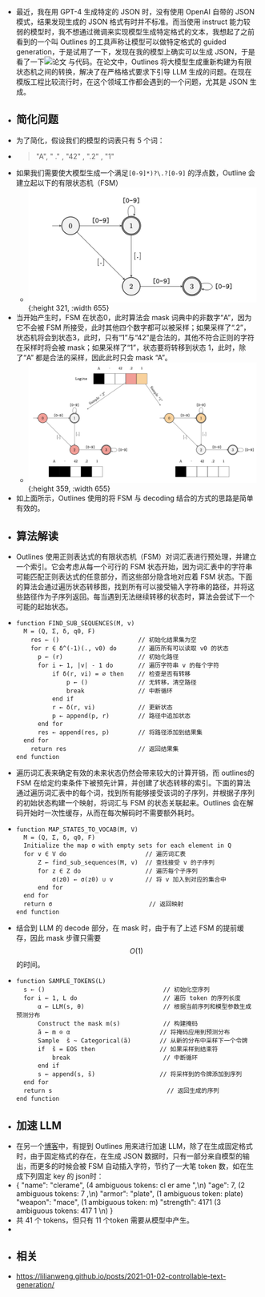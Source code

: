 - 最近，我在用 GPT-4 生成特定的 JSON 时，没有使用 OpenAI 自带的 JSON 模式，结果发现生成的 JSON 格式有时并不标准。而当使用 instruct 能力较弱的模型时，我不想通过微调来实现模型生成特定格式的文本，我想起了之前看到的一个叫 Outlines 的工具声称让模型可以做特定格式的 guided generation，于是试用了一下，发现在我的模型上确实可以生成 JSON，于是看了一下![论文](https://arxiv.org/pdf/2307.09702) 与代码。在论文中，Outlines 将大模型生成重新构建为有限状态机之间的转换，解决了在严格格式要求下引导 LLM 生成的问题。在现在模版工程比较流行时，在这个领域工作都会遇到的一个问题，尤其是 JSON 生成。
- ## 简化问题
- 为了简化，假设我们的模型的词表只有 5 个词：
- > "A", " ." , "42" , ".2" ,  "1"
- 如果我们需要使大模型生成一个满足`[0-9]*)?\.?[0-9]` 的浮点数，Outline 会建立起以下的有限状态机（FSM）
	- ![outlines1](../assets/outlines1.png){:height 321, :width 655}
- 当开始产生时，FSM 在状态0，此时算法会 mask 词典中的非数字“A”，因为它不会被 FSM 所接受，此时其他四个数字都可以被采样；如果采样了“.2”，状态机将会到状态3，此时，只有“1”与“42”是合法的，其他不符合正则的字符在采样时将会被 mask；如果采样了“1”，状态要将转移到状态  1，此时，除了“A” 都是合法的采样，因此此时只会 mask “A”。
	- ![outlines2](../assets/outlines2.png){:height 359, :width 655}
- 如上面所示，Outlines 使用的将 FSM 与 decoding 结合的方式的思路是简单有效的。
- ## 算法解读
- Outlines 使用正则表达式的有限状态机（FSM）对词汇表进行预处理，并建立一个索引。它会考虑从每一个可行的 FSM 状态开始，因为词汇表中的字符串可能匹配正则表达式的任意部分，而这些部分隐含地对应着 FSM 状态。下面的算法会通过遍历状态转移图，找到所有可以接受输入字符串的路径，并将这些路径作为子序列返回。每当遇到无法继续转移的状态时，算法会尝试下一个可能的起始状态。
- ```
  function FIND_SUB_SEQUENCES(M, v)
  	M = (Q, Σ, δ, q0, F)
      res ← ()                      // 初始化结果集为空
      for r ∈ δ^(-1)(., v0) do      // 遍历所有可以读取 v0 的状态
        p ← (r)                     // 初始化路径
        for i ← 1, |v| - 1 do       // 遍历字符串 v 的每个字符
            if δ(r, vi) = ∅ then    // 检查是否有转移
                p ← ()              // 无转移，清空路径
                break               // 中断循环
            end if
            r ← δ(r, vi)            // 更新状态
            p ← append(p, r)        // 路径中追加状态
        end for
        res ← append(res, p)        // 将路径添加到结果集
  	end for
      return res                    // 返回结果集
  end function
  ```
- 遍历词汇表来确定有效的未来状态仍然会带来较大的计算开销，而 outlines的 FSM 在给定约束条件下被预先计算，并创建了状态转移的索引。下面的算法通过遍历词汇表中的每个词，找到所有能够接受该词的子序列，并根据子序列的初始状态构建一个映射，将词汇与 FSM 的状态关联起来。Outlines 会在解码开始时一次性缓存，从而在每次解码时不需要额外耗时。
- ```
  function MAP_STATES_TO_VOCAB(M, V)
  	M = (Q, Σ, δ, q0, F)  
  	Initialize the map σ with empty sets for each element in Q  
  	for v ∈ V do                      // 遍历词汇表  
  		Z ← find_sub_sequences(M, v)  // 查找接受 v 的子序列  
  		for z ∈ Z do                  // 遍历每个子序列  
  			σ(z0) ← σ(z0) ∪ v         // 将 v 加入到对应的集合中  
  		end for  
  	end for  
  	return σ                           // 返回映射  
  end function
  ```
- 结合到 LLM 的 decode 部分，在 mask 时，由于有了上述 FSM 的提前缓存，因此 mask 步骤只需要 $$O(1)$$的时间。
- ```
  function SAMPLE_TOKENS(L)
  	s ← ()                                 // 初始化空序列
  	for i ← 1, L do                        // 遍历 token 的序列长度
  		α ← LLM(s, θ)                      // 根据当前序列和模型参数生成预测分布
  		Construct the mask m(s)            // 构建掩码
  		ã ← m ⊙ α                         // 将掩码应用到预测分布
  		Sample  ̃s ~ Categorical(ã)        // 从新的分布中采样下一个令牌
  		if  ̃s = EOS then                  // 如果采样到结束符
  			break                          // 中断循环
  		end if
  		s ← append(s, ̃s)                  // 将采样到的令牌添加到序列
  	end for
  	return s                                // 返回生成的序列
  end function
  
  ```
- ## 加速 LLM
- 在另一个[博客](https://vgel.me/posts/faster-inference/#openai-json-mode)中，有提到 Outlines 用来进行加速 LLM，除了在生成固定格式时，由于固定格式的存在，在生成 JSON 数据时，只有一部分来自模型的输出，而更多的时候会被 FSM 自动插入字符，节约了一大笔 token 数，如在生成下列固定 key 的 json时：
- {
    "name": "clerame",    (4 ambiguous tokens: cl er ame ",\n)
    "age": 7,             (2 ambiguous tokens: 7 ,\n)
    "armor": "plate",     (1 ambiguous token:  plate)
    "weapon": "mace",     (1 ambiguous token:  m)
    "strength": 4171      (3 ambiguous tokens: 417 1 \n)
  }
- 共 41 个 tokens，但只有 11  个token 需要从模型中产生。
-
- ## 相关
- https://lilianweng.github.io/posts/2021-01-02-controllable-text-generation/